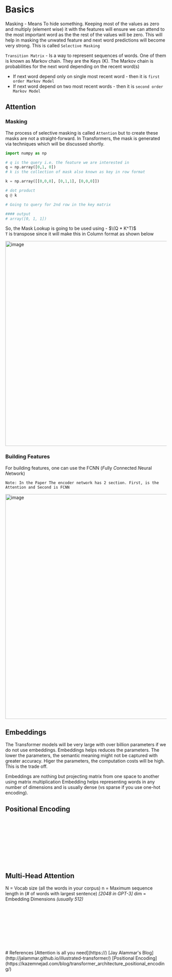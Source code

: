 # Basics

Masking - Means To hide something. Keeping most of the values as  zero and multiply (element wise) it with the features will ensure we can attend to the most important word as the the rest of the values will be zero. This will help in masking the unwated feature and next word predictions will become very strong. 
This is called `Selective Masking`

`Transition Matrix` - Is a way to represent sequences of words. One of them is known as Markov chain. They are the Keys (K).
The Markov chain is probabilities for the next word depending on the recent word(s)
  - If next word depend only on single most recent word - then it is `first order Markov Model`
  - If next word depend on two most recent words - then it is `second order Markov Model`
 


## Attention 

### Masking 

The process of selective masking is called `Attention` but to create these masks are not a straight-forward. 
In Transformers, the mask is generated via techniques which will be discussed shortly.


```python
import numpy as np

# q is the query i.e. the feature we are interested in
q = np.array([0,1, 0])
# k is the collection of mask also known as key in row format

k = np.array([[0,0,0], [0,1,1], [0,0,0]])

# dot product 
q @ k

# Going to query for 2nd row in the key matrix

#### output
# array([0, 1, 1])
```

So, the Mask Lookup is going to be used using  - $\(Q * K^T)$  
`T` is transpose since it will make this in Column format as shown below

<img width="638" alt="image" src="https://github.com/rvbug/NLP/assets/10928536/ba3a9cc0-46b8-44ae-94c3-c3c3ad2e6f2a">

### Building Features
For building features, one can use the FCNN (*F*ully *C*onnected *N*eural *N*etwork)

`Note: In the Paper The encoder network has 2 section. First, is the Attention and Second is FCNN`

<img width="700" alt="image" src="https://github.com/rvbug/NLP/assets/10928536/decf4f74-c119-43d7-b619-59a5caf425b8">


## Embeddings
The Transformer models will be very large with over billion parameters if we do not use embeddings.  Embeddings helps reduces the parameters.
The lower the parameters, the semantic meaning might not be captured with greater accuracy. Higer the parameters, the computation costs will be high.
This is the trade off.

Embeddings are nothing but projecting matrix from one space to another using matrix multiplication
Embedding helps representing words in any number of dimensions and is usually dense (vs sparse if you use one-hot encoding).


## Positional Encoding
<br>
<br>
<br>
<br>
<br>
<br>
<br>
<br>

## Multi-Head Attention

N = Vocab size (all the words in your corpus)
n = Maximum sequence length in (# of words with largest sentence) *[2048 in GPT-3]*
dim = Embedding Dimensions *(usually 512)*





<br>
<br>
<br>
<br>
<br>
<br>
<br>
<br>
# References
[Attention is all you need](https://)
[Jay Alammar's Blog](http://jalammar.github.io/illustrated-transformer/)
[Positional Encoding](https://kazemnejad.com/blog/transformer_architecture_positional_encoding/)

